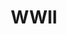 ---
title: WWII
crosslinks:
- CODModernWarfare
- Infinitewarfare
- CoDCompetitive
- CallOfDutyWorldWarTwo
- CodAW
- CallOfDuty
- ww2
- AskHistorians
- pcmasterrace
- PS4
- explainlikeimfive
- Battalion1944
- gaming
- pcgaming
- gamedev
- me_irl
- thatHappened
- CringeAnarchy
- OldSchoolCool
- Battlefield
---